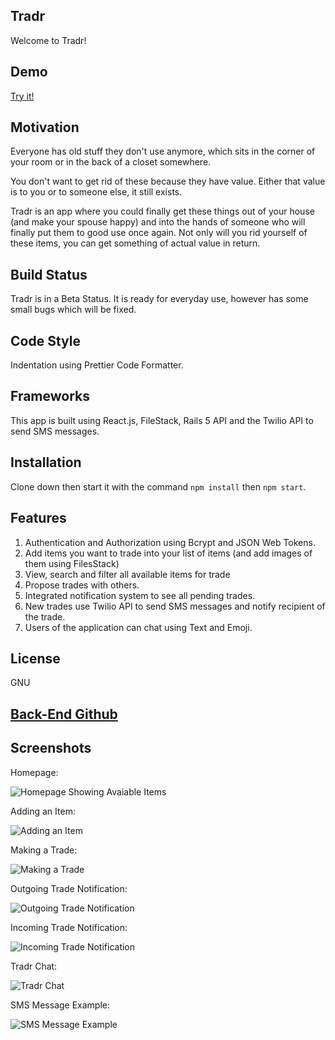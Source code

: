 ## Tradr

Welcome to Tradr!

## Demo

[Try it!](https://tradr-frontend.herokuapp.com/)

## Motivation

Everyone has old stuff they don't use anymore, which sits in the corner of your room or in the back of a closet somewhere.

You don't want to get rid of these because they have value. Either that value is to you or to someone else, it still exists.

Tradr is an app where you could finally get these things out of your house (and make your spouse happy) and into the hands of someone who will finally put them to good use once again. Not only will you rid yourself of these items, you can get something of actual value in return.

## Build Status

Tradr is in a Beta Status. It is ready for everyday use, however has some small bugs which will be fixed.

## Code Style

Indentation using Prettier Code Formatter.

## Frameworks

This app is built using React.js, FileStack, Rails 5 API and the Twilio API to send SMS messages.

## Installation

Clone down then start it with the command `npm install` then `npm start`.

## Features

1. Authentication and Authorization using Bcrypt and JSON Web Tokens.
2. Add items you want to trade into your list of items (and add images of them using FilesStack)
3. View, search and filter all available items for trade
4. Propose trades with others.
5. Integrated notification system to see all pending trades.
6. New trades use Twilio API to send SMS messages and notify recipient of the trade.
7. Users of the application can chat using Text and Emoji.

## License

GNU

## [Back-End Github](https://github.com/MildlyConfused/tradr-backend)

## Screenshots

Homepage:

![Homepage Showing Avaiable Items](https://i.imgur.com/SCNBu9J.png)

Adding an Item:

![Adding an Item](https://i.imgur.com/Ykd9DXb.png)

Making a Trade:

![Making a Trade](https://i.imgur.com/SCNBu9J.png)

Outgoing Trade Notification:

![Outgoing Trade Notification](https://i.imgur.com/oF6Fd2X.png)

Incoming Trade Notification:

![Incoming Trade Notification](https://i.imgur.com/N3Dnsbb.png)

Tradr Chat:

![Tradr Chat](https://i.imgur.com/WFb00Xv.png)

SMS Message Example:

![SMS Message Example](https://i.imgur.com/YU9qvDk.png)
